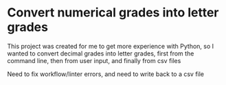 # Convert numerical grades into letter grades
This project was created for me to get more experience with Python, so I wanted to convert decimal grades into letter grades, first from the command line, then from user input, and finally from csv files

Need to fix workflow/linter errors, and need to write back to a csv file
